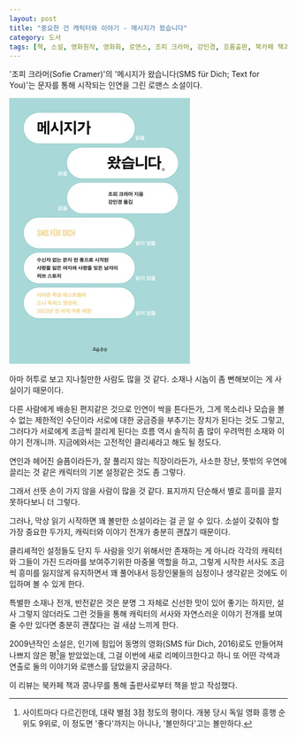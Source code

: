 ```yaml
---
layout: post
title: "중요한 건 캐릭터와 이야기 - 메시지가 왔습니다"
category: 도서
tags: [책, 소설, 영화원작, 영화화, 로맨스, 조피 크라머, 강민경, 흐름출판, 북카페 책과 콩나무, 서평]
---
```


'조피 크라머(Sofie Cramer)'의
'메시지가 왔습니다(SMS für Dich; Text for You)'는
문자를 통해 시작되는 인연을 그린 로맨스 소설이다.

![표지](/images/book/sms-fur-dich-book-h480.jpg)

아마 허투로 보고 지나칠만한 사람도 많을 것 같다.
소재나 시놉이 좀 뻔해보이는 게 사실이기 때문이다.

다른 사람에게 배송된 편지같은 것으로 인연이 싹을 튼다든가,
그게 목소리나 모습을 볼 수 없는 제한적인 수단이라 서로에 대한 궁금증을 부추기는 장치가 된다는 것도 그렇고,
그러다가 서로에게 조금씩 끌리게 된다는 흐름 역시
솔직히 좀 많이 우려먹힌 소재와 이야기 전개니까.
지금에와서는 고전적인 클리셰라고 해도 될 정도다.

연인과 헤어진 슬픔이라든가,
잘 풀리지 않는 직장이라든가,
사소한 장난,
뜻밖의 우연에 끌리는 것 같은
캐릭터의 기본 설정같은 것도 좀 그렇다.

그래서 선뜻 손이 가지 않을 사람이 많을 것 같다.
표지까지 단순해서 별로 흥미를 끌지 못하다보니 더 그렇다.

그러나, 막상 읽기 시작하면 꽤 볼만한 소설이라는 걸 곧 알 수 있다.
소설이 갖춰야 할 가장 중요한 두가지,
캐릭터와 이야기 전개가 충분히 괜찮기 때문이다.

클리셰적인 설정들도 단지 두 사람을 잇기 위해서만 존재하는 게 아니라
각각의 캐릭터와 그들이 가진 드라마를 보여주기위한 마중물 역할을 하고,
그렇게 시작한 서사도 조금씩 흥미를 잃지않게 유지하면서 꽤 풀어내서
등장인물들의 심정이나 생각같은 것에도 이입하며 볼 수 있게 한다.

특별한 소재나 전개, 반전같은 것은 분명 그 자체로 신선한 맛이 있어 좋기는 하지만,
설사 그렇지 않더라도 그런 것들을 통해 캐릭터의 서사와 자연스러운 이야기 전개를 보여줄 수만 있다면
충분히 괜찮다는 걸 새삼 느끼게 한다.

2009년작인 소설은,
인기에 힘입어 동명의 영화(SMS für Dich, 2016)로도 만들어져 나쁘지 않은 평[^1]을 받았었는데,
그걸 이번에 새로 리메이크한다고 하니
또 어떤 각색과 연출로 둘의 이야기와 로맨스를 담았을지 궁금하다.

[^1]: 사이트마다 다르긴한데, 대략 별점 3점 정도의 평이다. 개봉 당시 독일 영화 흥행 순위도 9위로, 이 정도면 '좋다'까지는 아니나, '볼만하다'고는 볼만하다.




<div class="im im-info">
이 리뷰는 북카페 책과 콩나무를 통해 출판사로부터 책을 받고 작성했다.
</div>
